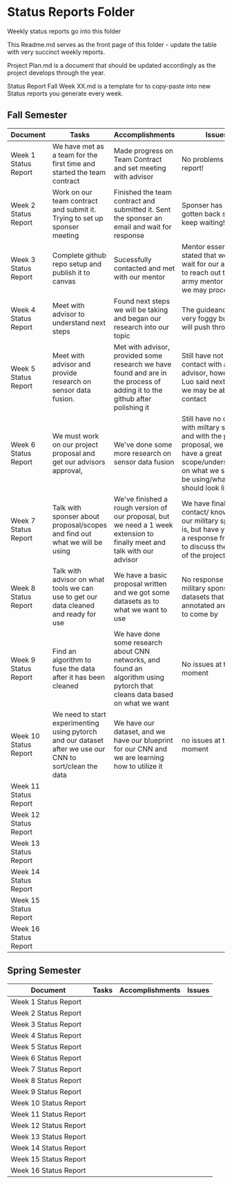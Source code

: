 # Status Reports Folder
Weekly status reports go into this folder

This Readme.md serves as the front page of this folder - update the table with very succinct weekly reports.

Project Plan.md is a document that should be updated accordingly as the project develops through the year.

Status Report Fall Week XX.md is a template for to copy-paste into new Status reports you generate every week.

## Fall Semester

| Document | Tasks | Accomplishments | Issues |
|---|---|---|---|
| Week 1 Status Report | We have met as a team for the first time and started the team contract  | Made progress on Team Contract and set meeting with advisor | No problems to report! |
| Week 2 Status Report | Work on our team contract and submit it. Trying to set up sponser meeting | Finished the team contract and submitted it. Sent the sponser an email and wait for response  | Sponser has not gotten back so we keep waiting! |
| Week 3 Status Report |Complete github repo setup and publish it to canvas |Sucessfully contacted and met with our mentor |Mentor essentially stated that we must wait for our advisor to reach out to the army mentor so that we may proceed|
| Week 4 Status Report | Meet with advisor to understand next steps | Found next steps we will be taking and began our research into our topic | The guideance is very foggy but we will push through! |
| Week 5 Status Report |Meet with advisor and provide research on sensor data fusion. |Met with advisor, provided some research we have found and are in the process of adding it to the github after polishing it|Still have not been in contact with army advisor, however Luo said next week we may be able to contact |
| Week 6 Status Report |We must work on our project proposal and get our advisors approval, |We've done some more research on sensor data fusion |Still have no contact with miltary sponser, and with the project proposal, we don't have a great scope/understanding on what we should be using/what it should look like|
| Week 7 Status Report |Talk with sponser about proposal/scopes and find out what we will be using |We've finished a rough version of our proposal, but we need a 1 week extension to finally meet and talk with our advisor |We have finally got contact/ know who our military sponser is, but have yet to get a response from him to discuss the scope of the project. |
| Week 8 Status Report | Talk with advisor on what tools we can use to get our data cleaned and ready for use |We have a basic proposal written and we got some datasets as to what we want to use |No response from military sponser, datasets that are annotated are hard to come by |
| Week 9 Status Report |Find an algorithm to fuse the data after it has been cleaned |We have done some research about CNN networks, and found an algorithm using pytorch that cleans data based on what we want |No issues at the moment |
| Week 10 Status Report |We need to start experimenting using pytorch and our dataset after we use our CNN to sort/clean the data |We have our dataset, and we have our blueprint for our CNN and we are learning how to utilize it | no issues at the moment|
| Week 11 Status Report | | | |
| Week 12 Status Report | | | |
| Week 13 Status Report | | | |
| Week 14 Status Report | | | |
| Week 15 Status Report | | | |
| Week 16 Status Report | | | |

## Spring Semester

| Document | Tasks | Accomplishments| Issues |
|---|---|---|---|
| Week 1 Status Report | | | |
| Week 2 Status Report | | | |
| Week 3 Status Report | | | |
| Week 4 Status Report | | | |
| Week 5 Status Report | | | |
| Week 6 Status Report | | | |
| Week 7 Status Report | | | |
| Week 8 Status Report | | | |
| Week 9 Status Report | | | |
| Week 10 Status Report | | | |
| Week 11 Status Report | | | |
| Week 12 Status Report | | | |
| Week 13 Status Report | | | |
| Week 14 Status Report | | | |
| Week 15 Status Report | | | |
| Week 16 Status Report | | | |
